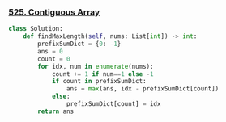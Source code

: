 ### [525. Contiguous Array](https://leetcode.com/problems/contiguous-array/description/)

```python
class Solution:
    def findMaxLength(self, nums: List[int]) -> int:
        prefixSumDict = {0: -1}
        ans = 0
        count = 0
        for idx, num in enumerate(nums):
            count += 1 if num==1 else -1
            if count in prefixSumDict:
                ans = max(ans, idx - prefixSumDict[count])
            else:
                prefixSumDict[count] = idx
        return ans   
```

